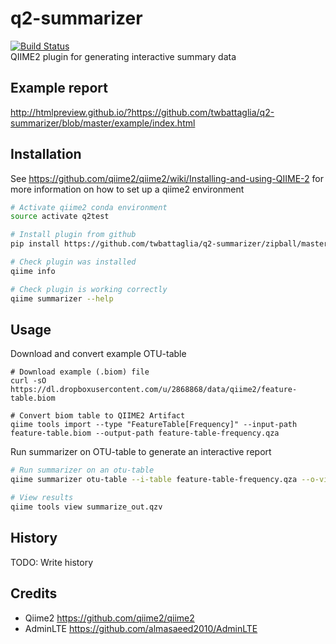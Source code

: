 # q2-summarizer
[![Build Status](https://travis-ci.org/twbattaglia/q2-summarizer.svg?branch=master)](https://travis-ci.org/twbattaglia/q2-summarizer)  
QIIME2 plugin for generating interactive summary data  

## Example report
http://htmlpreview.github.io/?https://github.com/twbattaglia/q2-summarizer/blob/master/example/index.html

## Installation
See https://github.com/qiime2/qiime2/wiki/Installing-and-using-QIIME-2 for more information on how to set up a qiime2 environment
```bash
# Activate qiime2 conda environment
source activate q2test

# Install plugin from github
pip install https://github.com/twbattaglia/q2-summarizer/zipball/master.zip

# Check plugin was installed
qiime info

# Check plugin is working correctly
qiime summarizer --help
```

## Usage
Download and convert example OTU-table
```
# Download example (.biom) file
curl -sO https://dl.dropboxusercontent.com/u/2868868/data/qiime2/feature-table.biom

# Convert biom table to QIIME2 Artifact
qiime tools import --type "FeatureTable[Frequency]" --input-path feature-table.biom --output-path feature-table-frequency.qza
```

Run summarizer on OTU-table to generate an interactive report
```bash
# Run summarizer on an otu-table
qiime summarizer otu-table --i-table feature-table-frequency.qza --o-visualization summarize_out

# View results
qiime tools view summarize_out.qzv
```

## History

TODO: Write history

## Credits
- Qiime2 https://github.com/qiime2/qiime2
- AdminLTE https://github.com/almasaeed2010/AdminLTE
